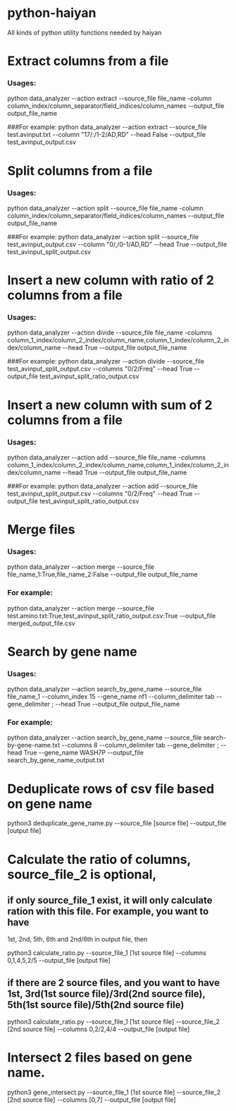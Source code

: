 # python-haiyan
All kinds of python utility functions needed by haiyan

# Extract columns from a file
### Usages:
python data_analyzer --action extract --source_file file_name -column column_index/column_separator/field_indices/column_names --output_file output_file_name

###For example:
python data_analyzer --action extract --source_file test.avinput.txt --column "17/:/1-2/AD,RD" --head False --output_file test_avinput_output.csv

# Split columns from a file
### Usages:
python data_analyzer --action split --source_file file_name -column column_index/column_separator/field_indices/column_names --output_file output_file_name

###For example:
python data_analyzer --action split --source_file test_avinput_output.csv --column "0/,/0-1/AD,RD" --head True --output_file test_avinput_split_output.csv

# Insert a new column with ratio of 2 columns from a file
### Usages:
python data_analyzer --action divide --source_file file_name -columns column_1_index/column_2_index/column_name,column_1_index/column_2_index/column_name --head True --output_file output_file_name

###For example:
python data_analyzer --action divide --source_file test_avinput_split_output.csv --columns "0/2/Freq" --head True --output_file test_avinput_split_ratio_output.csv

# Insert a new column with sum of 2 columns from a file
### Usages:
python data_analyzer --action add --source_file file_name -columns column_1_index/column_2_index/column_name,column_1_index/column_2_index/column_name --head True --output_file output_file_name

###For example:
python data_analyzer --action add --source_file test_avinput_split_output.csv --columns "0/2/Freq" --head True --output_file test_avinput_split_ratio_output.csv

# Merge files
### Usages:
python data_analyzer --action merge --source_file file_name_1:True,file_name_2:False --output_file output_file_name
 
### For example:
python data_analyzer --action merge --source_file test.amino.txt:True,test_avinput_split_ratio_output.csv:True --output_file merged_output_file.csv

# Search by gene name
### Usages:
python data_analyzer --action search_by_gene_name --source_file file_name_1 --column_index 15 --gene_name nf1 --column_delimiter tab --gene_delimiter ; --head True --output_file output_file_name
 
### For example:
python data_analyzer --action search_by_gene_name --source_file search-by-gene-name.txt --columns 8 --column_delimiter tab --gene_delimiter ; --head True --gene_name WASH7P --output_file search_by_gene_name_output.txt

# Deduplicate rows of csv file based on gene name

python3 deduplicate_gene_name.py --source_file [source file] --output_file [output file]

# Calculate the ratio of columns, source_file_2 is optional,
## if only source_file_1 exist, it will only calculate ration with this file. For example, you want to have
1st, 2nd, 5th, 6th and 2nd/6th in output file, then

python3 calculate_ratio.py --source_file_1 [1st source file] --columns 0,1,4,5,2/5 --output_file [output file]

## if there are 2 source files, and you want to have 1st, 3rd(1st source file)/3rd(2nd source file), 5th(1st source file)/5th(2nd source file)

python3 calculate_ratio.py --source_file_1 [1st source file] --source_file_2 [2nd source file] --columns 0,2/2,4/4 --output_file [output file]

# Intersect 2 files based on gene name.

python3 gene_intersect.py --source_file_1 [1st source file] --source_file_2 [2nd source file] --columns [0,7] --output_file [output file]
